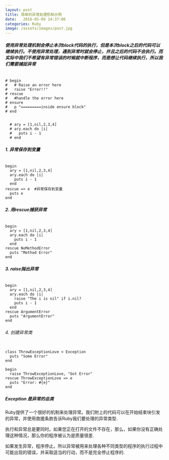 ```yaml
---
layout: post
title: 简单的异常处理机制示例
date:   2016-05-09 14:37:06
categories: Ruby
image: /assets/images/post.jpg
---
```


##### 使用异常处理机制会停止本次block代码的执行，但是本次block之后的代码可以继续执行。不使用异常处理，遇到异常时就会停止，并且之后的代码不会执行。而实际中我们不希望有异常错误的时候就中断程序，而是想让代码继续执行，所以我们需要捕捉异常

```

# begin
#   # Raise an error here
#   raise "Error!!"
# rescue
#   #handle the error here
# ensure
#   p "=========inside ensure block"
# end

```

```

  # ary = [1,nil,2,3,4]
  # ary.each do |i|
  #   puts i - 1
  # end

```

##### 1. 异常保存到变量

```

begin
  ary = [1,nil,2,3,4]
  ary.each do |i|
    puts i - 1
  end
rescue => e  #异常保存到变量
  puts e
end

```

##### 2. 用rescue捕获异常

```

begin
  ary = [1,nil,2,3,4]
  ary.each do |i|
    puts i - 1
  end
rescue NoMethodError
  puts "Method Error"
end

```

##### 3. raise抛出异常

```

begin
  ary = [1,nil,2,3,4]
  ary.each do |i|
    raise "The i is nil" if i.nil?
    puts i - 1
  end
rescue ArgumentError
  puts "ArgumentError"
end

```

###### 4. 创建异常类

```

class ThrowExceptionLove < Exception
  puts "Some Error"
end

begin
  raise ThrowExceptionLove, "Got Error"
rescue ThrowExceptionLove => e
  puts "Error: #{e}"
end

```


##### Exception 是异常的总类

Ruby提供了一个很好的机制来处理异常。我们附上的代码可以在开始结束块引发的异常，并使用救援条款告诉Ruby我们要处理的异常类型.

执行和异常总是要同时。如果您正在打开的文件不存在，那么，如果你没有正确处理这种情况，那么你的程序被认为是质量很差.

如果发生异常，程序停止。所以异常被用来处理各种不同类型的程序的执行过程中可能出现的错误，并采取适当的行动，而不是完全停止程序的.
